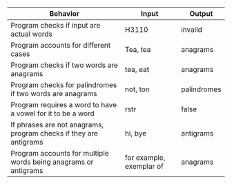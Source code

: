| Behavior | Input | Output |
|----------|-------|--------|
| Program checks if input are actual words | H3110 | invalid |
| Program accounts for different cases | Tea, tea | anagrams |
| Program checks if two words are anagrams | tea, eat | anagrams |
| Program checks for palindromes if two words are anagrams | not, ton | palindromes |
| Program requires a word to have a vowel for it to be a word | rstr | false |
| If phrases are not anagrams, program checks if they are antigrams | hi, bye | antigrams |
| Program accounts for multiple words being anagrams or antigrams | for example, exemplar of | anagrams |
